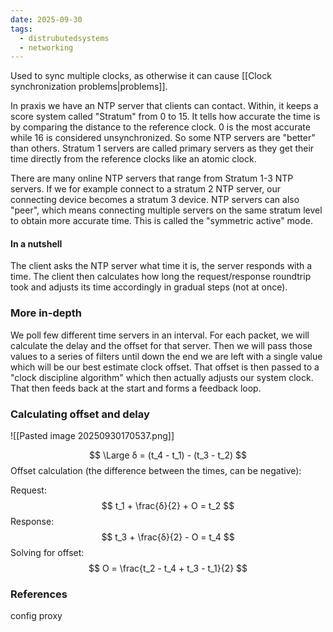 ```yaml
---
date: 2025-09-30
tags:
  - distrubutedsystems
  - networking
---
```

Used to sync multiple clocks, as otherwise it can cause [[Clock synchronization problems|problems]]. 

In praxis we have an NTP server that clients can contact. 
Within, it keeps a score system called "Stratum" from 0 to 15. It tells how accurate the time is by comparing the distance to the reference clock. 0 is the most accurate while 16 is considered unsynchronized. So some NTP servers are "better" than others. Stratum 1 servers are called primary servers as they get their time directly from the reference clocks like an atomic clock. 


There are many online NTP servers that range from Stratum 1-3 NTP servers. If we for example connect to a stratum 2 NTP server, our connecting device becomes a stratum 3 device. 
NTP servers can also "peer", which means connecting multiple servers on the same stratum level to obtain more accurate time. This is called the "symmetric active" mode. 
#### In a nutshell
The client asks the NTP server what time it is, the server responds with a time. 
The client then calculates how long the request/response roundtrip took and adjusts its time accordingly in gradual steps (not at once). 

### More in-depth 
We poll few different time servers in an interval. For each packet, we will calculate the delay and the offset for that server. 
Then we will pass those values to a series of filters until down the end we are left with a single value which will be our best estimate clock offset. That offset is then passed to a "clock discipline algorithm" which then actually adjusts our system clock. 
That then feeds back at the start and forms a feedback loop. 

### Calculating offset and delay
![[Pasted image 20250930170537.png]]

$$
\Large δ = (t_4 - t_1) - (t_3 - t_2)
$$
Offset calculation (the difference between the times, can be negative):

Request: 
$$
	t_1 + \frac{δ}{2} + O = t_2
$$
Response:
$$
	t_3 + \frac{δ}{2} - O = t_4
$$
Solving for offset:
$$
O =	\frac{t_2 - t_4 + t_3 - t_1}{2}  
$$
### References


 config proxy
 